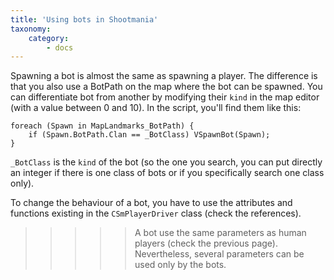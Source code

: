 ```yaml
---
title: 'Using bots in Shootmania'
taxonomy:
    category:
        - docs
---
```


Spawning a bot is almost the same as spawning a player. The difference is that you also use a BotPath on the map where the bot can be spawned.
You can differentiate bot from another by modifying their `kind` in the map editor (with a value between 0 and 10). In the script, you'll find them like this:

    foreach (Spawn in MapLandmarks_BotPath) {
        if (Spawn.BotPath.Clan == _BotClass) VSpawnBot(Spawn);
    }

`_BotClass` is the `kind` of the bot (so the one you search, you can put directly an integer if there is one class of bots or if you specifically search one class only).

To change the behaviour of a bot, you have to use the attributes and functions existing in the `CSmPlayerDriver` class (check the references).

>>>>> A bot use the same parameters as human players (check the previous page). Nevertheless, several parameters can be used only by the bots.